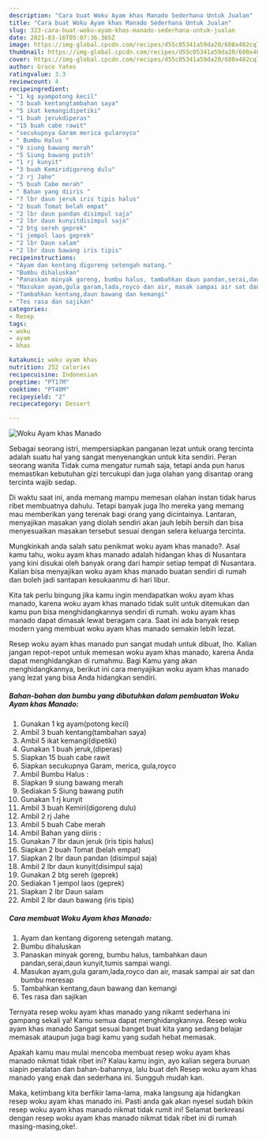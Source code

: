 ```yaml
---
description: "Cara buat Woku Ayam khas Manado Sederhana Untuk Jualan"
title: "Cara buat Woku Ayam khas Manado Sederhana Untuk Jualan"
slug: 323-cara-buat-woku-ayam-khas-manado-sederhana-untuk-jualan
date: 2021-03-16T05:07:36.365Z
image: https://img-global.cpcdn.com/recipes/d55c05341a59da20/680x482cq70/woku-ayam-khas-manado-foto-resep-utama.jpg
thumbnail: https://img-global.cpcdn.com/recipes/d55c05341a59da20/680x482cq70/woku-ayam-khas-manado-foto-resep-utama.jpg
cover: https://img-global.cpcdn.com/recipes/d55c05341a59da20/680x482cq70/woku-ayam-khas-manado-foto-resep-utama.jpg
author: Grace Yates
ratingvalue: 3.3
reviewcount: 4
recipeingredient:
- "1 kg ayampotong kecil"
- "3 buah kentangtambahan saya"
- "5 ikat kemangidipetiki"
- "1 buah jerukdiperas"
- "15 buah cabe rawit"
- "secukupnya Garam merica gularoyco"
- " Bumbu Halus "
- "9 siung bawang merah"
- "5 Siung bawang putih"
- "1 rj kunyit"
- "3 buah Kemiridigoreng dulu"
- "2 rj Jahe"
- "5 buah Cabe merah"
- " Bahan yang diiris "
- "7 lbr daun jeruk iris tipis halus"
- "2 buah Tomat belah empat"
- "2 lbr daun pandan disimpul saja"
- "2 lbr daun kunyitdisimpul saja"
- "2 btg sereh geprek"
- "1 jempol laos geprek"
- "2 lbr Daun salam"
- "2 lbr daun bawang iris tipis"
recipeinstructions:
- "Ayam dan kentang digoreng setengah matang."
- "Bumbu dihaluskan"
- "Panaskan minyak goreng, bumbu halus, tambahkan daun pandan,serai,daun kunyit,tumis sampai wangi."
- "Masukan ayam,gula garam,lada,royco dan air, masak sampai air sat dan bumbu meresap"
- "Tambahkan kentang,daun bawang dan kemangi"
- "Tes rasa dan sajikan"
categories:
- Resep
tags:
- woku
- ayam
- khas

katakunci: woku ayam khas 
nutrition: 252 calories
recipecuisine: Indonesian
preptime: "PT17M"
cooktime: "PT40M"
recipeyield: "2"
recipecategory: Dessert

---
```



![Woku Ayam khas Manado](https://img-global.cpcdn.com/recipes/d55c05341a59da20/680x482cq70/woku-ayam-khas-manado-foto-resep-utama.jpg)

Sebagai seorang istri, mempersiapkan panganan lezat untuk orang tercinta adalah suatu hal yang sangat menyenangkan untuk kita sendiri. Peran seorang  wanita Tidak cuma mengatur rumah saja, tetapi anda pun harus memastikan kebutuhan gizi tercukupi dan juga olahan yang disantap orang tercinta wajib sedap.

Di waktu  saat ini, anda memang mampu memesan olahan instan tidak harus ribet membuatnya dahulu. Tetapi banyak juga lho mereka yang memang mau memberikan yang terenak bagi orang yang dicintainya. Lantaran, menyajikan masakan yang diolah sendiri akan jauh lebih bersih dan bisa menyesuaikan masakan tersebut sesuai dengan selera keluarga tercinta. 



Mungkinkah anda salah satu penikmat woku ayam khas manado?. Asal kamu tahu, woku ayam khas manado adalah hidangan khas di Nusantara yang kini disukai oleh banyak orang dari hampir setiap tempat di Nusantara. Kalian bisa menyajikan woku ayam khas manado buatan sendiri di rumah dan boleh jadi santapan kesukaanmu di hari libur.

Kita tak perlu bingung jika kamu ingin mendapatkan woku ayam khas manado, karena woku ayam khas manado tidak sulit untuk ditemukan dan kamu pun bisa menghidangkannya sendiri di rumah. woku ayam khas manado dapat dimasak lewat beragam cara. Saat ini ada banyak resep modern yang membuat woku ayam khas manado semakin lebih lezat.

Resep woku ayam khas manado pun sangat mudah untuk dibuat, lho. Kalian jangan repot-repot untuk memesan woku ayam khas manado, karena Anda dapat menghidangkan di rumahmu. Bagi Kamu yang akan menghidangkannya, berikut ini cara menyajikan woku ayam khas manado yang lezat yang bisa Anda hidangkan sendiri.

<!--inarticleads1-->

##### Bahan-bahan dan bumbu yang dibutuhkan dalam pembuatan Woku Ayam khas Manado:

1. Gunakan 1 kg ayam(potong kecil)
1. Ambil 3 buah kentang(tambahan saya)
1. Ambil 5 ikat kemangi(dipetiki)
1. Gunakan 1 buah jeruk,(diperas)
1. Siapkan 15 buah cabe rawit
1. Siapkan secukupnya Garam, merica, gula,royco
1. Ambil  Bumbu Halus :
1. Siapkan 9 siung bawang merah
1. Sediakan 5 Siung bawang putih
1. Gunakan 1 rj kunyit
1. Ambil 3 buah Kemiri(digoreng dulu)
1. Ambil 2 rj Jahe
1. Ambil 5 buah Cabe merah
1. Ambil  Bahan yang diiris :
1. Gunakan 7 lbr daun jeruk (iris tipis halus)
1. Siapkan 2 buah Tomat (belah empat)
1. Siapkan 2 lbr daun pandan (disimpul saja)
1. Ambil 2 lbr daun kunyit(disimpul saja)
1. Gunakan 2 btg sereh (geprek)
1. Sediakan 1 jempol laos (geprek)
1. Siapkan 2 lbr Daun salam
1. Ambil 2 lbr daun bawang (iris tipis)




<!--inarticleads2-->

##### Cara membuat Woku Ayam khas Manado:

1. Ayam dan kentang digoreng setengah matang.
1. Bumbu dihaluskan
1. Panaskan minyak goreng, bumbu halus, tambahkan daun pandan,serai,daun kunyit,tumis sampai wangi.
1. Masukan ayam,gula garam,lada,royco dan air, masak sampai air sat dan bumbu meresap
1. Tambahkan kentang,daun bawang dan kemangi
1. Tes rasa dan sajikan




Ternyata resep woku ayam khas manado yang nikamt sederhana ini gampang sekali ya! Kamu semua dapat menghidangkannya. Resep woku ayam khas manado Sangat sesuai banget buat kita yang sedang belajar memasak ataupun juga bagi kamu yang sudah hebat memasak.

Apakah kamu mau mulai mencoba membuat resep woku ayam khas manado nikmat tidak ribet ini? Kalau kamu ingin, ayo kalian segera buruan siapin peralatan dan bahan-bahannya, lalu buat deh Resep woku ayam khas manado yang enak dan sederhana ini. Sungguh mudah kan. 

Maka, ketimbang kita berfikir lama-lama, maka langsung aja hidangkan resep woku ayam khas manado ini. Pasti anda gak akan nyesel sudah bikin resep woku ayam khas manado nikmat tidak rumit ini! Selamat berkreasi dengan resep woku ayam khas manado nikmat tidak ribet ini di rumah masing-masing,oke!.

